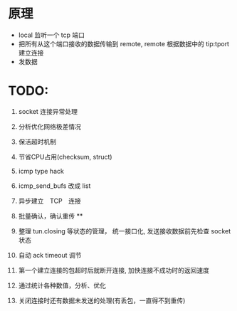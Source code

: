# 原理
- local 监听一个 tcp 端口
- 把所有从这个端口接收的数据传输到 remote, remote 根据数据中的 tip:tport 建立连接
- 发数据

# TODO:
1. socket 连接异常处理
2. 分析优化网络极差情况
3. 保活超时机制
4. 节省CPU占用(checksum, struct)
5. icmp type hack
6. icmp_send_bufs 改成 list
7. 异步建立　TCP　连接
8. 批量确认，确认重传 **

9. 整理 tun.closing 等状态的管理， 统一接口化, 发送接收数据前先检查 socket 状态
10. 自动 ack timeout 调节
11. 第一个建立连接的包超时后就断开连接, 加快连接不成功时的返回速度

12. 通过统计各种数值，分析、优化
13. 关闭连接时还有数据未发送的处理(有丢包，一直得不到重传)
